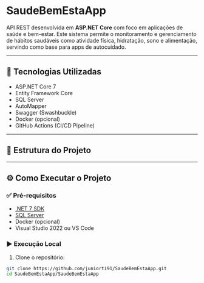 # SaudeBemEstaApp

API REST desenvolvida em **ASP.NET Core** com foco em aplicações de saúde e bem-estar. Este sistema permite o monitoramento e gerenciamento de hábitos saudáveis como atividade física, hidratação, sono e alimentação, servindo como base para apps de autocuidado.

---

## 🚀 Tecnologias Utilizadas

- ASP.NET Core 7
- Entity Framework Core
- SQL Server
- AutoMapper
- Swagger (Swashbuckle)
- Docker (opcional)
- GitHub Actions (CI/CD Pipeline)

---

## 📁 Estrutura do Projeto


---

## ⚙️ Como Executar o Projeto

### ✅ Pré-requisitos

- [.NET 7 SDK](https://dotnet.microsoft.com/en-us/download/dotnet/7.0)
- [SQL Server](https://www.microsoft.com/pt-br/sql-server/)
- Docker (opcional)
- Visual Studio 2022 ou VS Code

### ▶️ Execução Local

1. Clone o repositório:

```bash
git clone https://github.com/juniorti91/SaudeBemEstaApp.git
cd SaudeBemEstaApp/SaudeBemEstaApp
